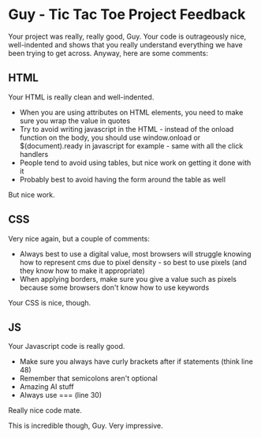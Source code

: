 # Guy - Tic Tac Toe Project Feedback

Your project was really, really good, Guy. Your code is outrageously nice, well-indented and shows that you really understand everything we have been trying to get across.  Anyway, here are some comments:

## HTML

Your HTML is really clean and well-indented.

- When you are using attributes on HTML elements, you need to make sure you wrap the value in quotes
- Try to avoid writing javascript in the HTML - instead of the onload function on the body, you should use window.onload or $(document).ready in javascript for example - same with all the click handlers
- People tend to avoid using tables, but nice work on getting it done with it
- Probably best to avoid having the form around the table as well

But nice work.

## CSS

Very nice again, but a couple of comments:

- Always best to use a digital value, most browsers will struggle knowing how to represent cms due to pixel density - so best to use pixels (and they know how to make it appropriate)
- When applying borders, make sure you give a value such as pixels because some browsers don't know how to use keywords

Your CSS is nice, though.

## JS

Your Javascript code is really good.

- Make sure you always have curly brackets after if statements (think line 48)
- Remember that semicolons aren't optional
- Amazing AI stuff
- Always use === (line 30)

Really nice code mate.


This is incredible though, Guy. Very impressive.